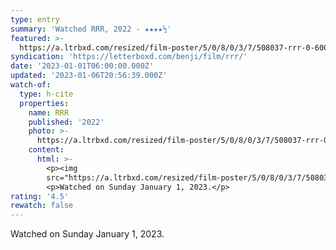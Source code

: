 ```yaml
---
type: entry
summary: 'Watched RRR, 2022 - ★★★★½'
featured: >-
  https://a.ltrbxd.com/resized/film-poster/5/0/8/0/3/7/508037-rrr-0-600-0-900-crop.jpg?v=4e4649b7f9
syndication: 'https://letterboxd.com/benji/film/rrr/'
date: '2023-01-01T06:00:00.000Z'
updated: '2023-01-06T20:56:39.000Z'
watch-of:
  type: h-cite
  properties:
    name: RRR
    published: '2022'
    photo: >-
      https://a.ltrbxd.com/resized/film-poster/5/0/8/0/3/7/508037-rrr-0-600-0-900-crop.jpg?v=4e4649b7f9
    content:
      html: >-
        <p><img
        src="https://a.ltrbxd.com/resized/film-poster/5/0/8/0/3/7/508037-rrr-0-600-0-900-crop.jpg?v=4e4649b7f9"/></p>
        <p>Watched on Sunday January 1, 2023.</p>
rating: '4.5'
rewatch: false
---
```

Watched on Sunday January 1, 2023.
